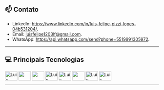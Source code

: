 <h2>📫 Contato</h2>

* LinkedIn: https://www.linkedin.com/in/luis-felipe-pizzi-lopes-04b531204/.
* Email: luisfelipe1203lf@gmail.com.
* WhatsApp: https://api.whatsapp.com/send?phone=5519991305972.

<hr>

 <h2>💻 Principais Tecnologias</h2>    
<div style="display: inline_block">
  <img align="center" alt="Luis-CSharp" height="30" width="40"src="https://cdn.jsdelivr.net/gh/devicons/devicon/icons/csharp/csharp-original.svg"/>
  <img align="center" height="30" width="40" src="https://cdn.jsdelivr.net/gh/devicons/devicon/icons/dotnetcore/dotnetcore-original.svg" />    
  <img align="center" height="30" width="40" src="https://cdn.jsdelivr.net/gh/devicons/devicon/icons/typescript/typescript-original.svg"  />        
  <img align="center" alt="Luis-JavaScript" height="30" width="40"src="https://cdn.jsdelivr.net/gh/devicons/devicon/icons/javascript/javascript-original.svg"/>
  <img align="center" alt="Luis-React" height="30" width="40" src="https://cdn.jsdelivr.net/gh/devicons/devicon/icons/react/react-original.svg" />
  <img align="center" height="30" width="40" src="https://cdn.jsdelivr.net/gh/devicons/devicon/icons/nestjs/nestjs-plain.svg"/>
  <img align="center" alt="Luis-Html" height="30" width="40" src="https://cdn.jsdelivr.net/gh/devicons/devicon/icons/html5/html5-original.svg" />
  <img align="center" alt="Luis-Css" height="30" width="40"src="https://cdn.jsdelivr.net/gh/devicons/devicon/icons/css3/css3-original.svg" />     
</div>

<hr>
